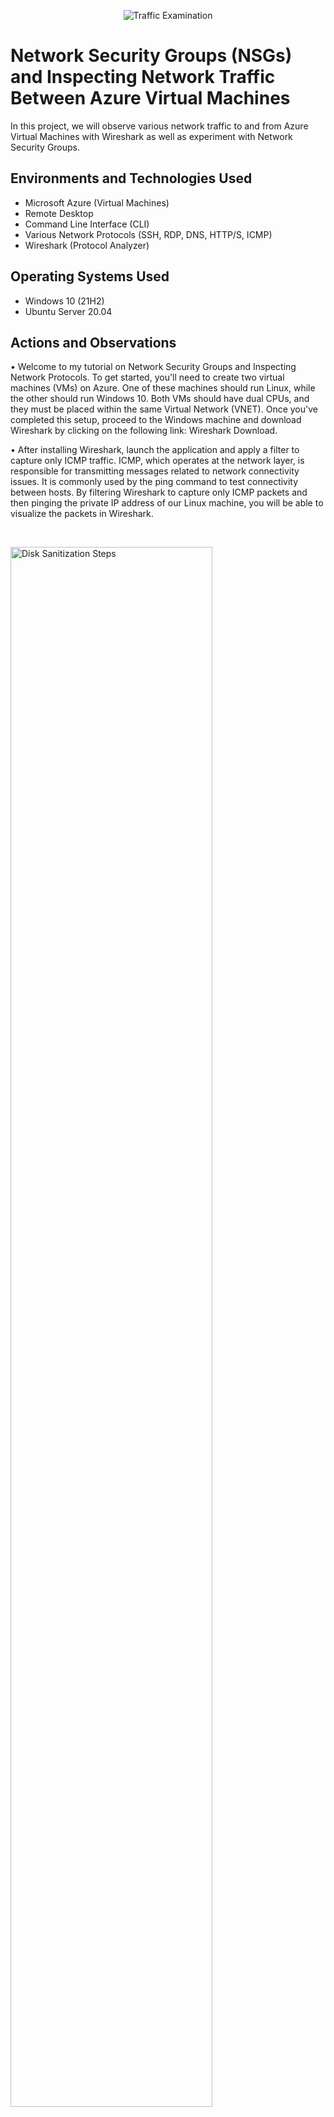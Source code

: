 <p align="center">
<img src="https://i.imgur.com/Ua7udoS.png" alt="Traffic Examination"/>
</p>

<h1>Network Security Groups (NSGs) and Inspecting Network Traffic Between Azure Virtual Machines</h1>
In this project, we will observe various network traffic to and from Azure Virtual Machines with Wireshark as well as experiment with Network Security Groups. <br />




<h2>Environments and Technologies Used</h2>

- Microsoft Azure (Virtual Machines)
- Remote Desktop
- Command Line Interface (CLI)
- Various Network Protocols (SSH, RDP, DNS, HTTP/S, ICMP)
- Wireshark (Protocol Analyzer)

<h2>Operating Systems Used </h2>

- Windows 10 (21H2)
- Ubuntu Server 20.04

<h2>Actions and Observations</h2>

<p>
</p>
<p>
• Welcome to my tutorial on Network Security Groups and Inspecting Network Protocols. To get started, you'll need to create two virtual machines (VMs) on Azure. One of these machines should run Linux, while the other should run Windows 10. Both VMs should have dual CPUs, and they must be placed within the same Virtual Network (VNET). Once you've completed this setup, proceed to the Windows machine and download Wireshark by clicking on the following link: Wireshark Download. 
  </p>
  
• After installing Wireshark, launch the application and apply a filter to capture only ICMP traffic. ICMP, which operates at the network layer, is responsible for transmitting messages related to network connectivity issues. It is commonly used by the ping command to test connectivity between hosts. By filtering Wireshark to capture only ICMP packets and then pinging the private IP address of our Linux machine, you will be able to visualize the packets in Wireshark.



</p>
<br />
<p>
<img src="https://i.imgur.com/IIUShxp.png" height="80%" width="80%" alt="Disk Sanitization Steps"/>
</p>
<p>
• We can inspect each individual packet and see the actual data that is being sent in each ping, as demonstrated in the picture below
</p>
<br />
<p>
<img src="https://i.imgur.com/GLxSIG3.png" height="80%" width="80%" alt="Disk Sanitization Steps"/>
</p>
<p>
• Next, we will perpetually ping the Linux machine with the command ping -t. This will continually ping the machine until we decide to stop it, while the Windows machine is pinging the Linux machine we will go to the Linux machine and block inbound ICMP traffic on its firewall. Once we do that we will stop receiving echo replies from the Linux machine. We will block ICMP by creating a new Network Security Group on the Linux machine that will be set to block ICMP. We can then re-allow the traffic by allowing ICMP in the Network Security Groups page in Azure.
</p>
<br />
<img src="https://i.imgur.com/5vXO75R.png" height="80%" width="80%" alt="Disk Sanitization Steps"/>
</p>
<img src="https://i.imgur.com/Asl80tN.png" height="80%" width="80%" alt="Disk Sanitization Steps"/>
<p>
• Next, we will use our Windows machine to SSH into the Linux machine. SSH will give us access to the machine's CLI. We will also set the Wireshark filter to capture SSH packets only. When we SSH into the Linux machine with the command "ssh labuser@10.0.0.5" (private IP address) we can see that Wireshark starts to immediately capture SSH packets, as shown in the picture below.
</p>
<br />
<img src="https://i.imgur.com/zteR41r.png" height="80%" width="80%" alt="Disk Sanitization Steps"/>
</p>
<p>
• Now we will use Wireshark to filter for the Dynamic Host Configuration Protocol (DHCP). This operates on UDP ports 67 and 68. It is used to assign IP addresses to client machines. We will request a new IP address with the command "ipconfig /renew". You can see this traffic pictured below.
 
</p>
<br />
<img src="https://i.imgur.com/vU8fpQf.png" height="80%" width="80%" alt="Disk Sanitization Steps"/>
</p>
<p>
• Now we'll analyze DNS (Domain Name Server) traffic by filtering it on Wireshark the same way. We will initiate DNS traffic by typing in the command "nslookup www.google.com." This command essentially asks our DNS server what is Google's IP address. DNS traffic utilizes port number 53. 
</p>
<br />
<img src="https://i.imgur.com/VMcwmsO.png" height="80%" width="80%" alt="Disk Sanitization Steps"/>
</p>
<p>
• Lastly, we will filter for RDP (Remote Desktop Protocol) traffic, which operates on port 3389. When we enter tcp.port==3389 traffic is spammed nonstop because we are using Remote Desktop Protocol to connect to our Virtual Machine. 
</p>
<br />
<img src="https://i.imgur.com/VxXGv6X.png" height="80%" width="80%" alt="Disk Sanitization Steps"/>
</p>
<p>

